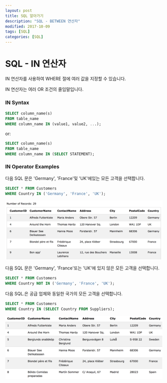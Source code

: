 ```yaml
---
layout: post
title: SQL 알아가기
description: "SQL - BETWEEN 연산자"
modified: 2017-10-09
tags: [SQL]
categories: [SQL]
---
```


# SQL - IN 연산자

IN 연산자를 사용하여 WHERE 절에 여러 값을 지정할 수 있습니다. 

IN 연산자는 여러 OR 조건의 줄임말입니다.

### IN Syntax

```sql
SELECT column_name(s)
FROM table_name
WHERE column_name IN (value1, value2, ...);
```

or:

```sql
SELECT column_name(s)
FROM table_name
WHERE column_name IN (SELECT STATEMENT);
```

### IN Operator Examples


다음 SQL 문은 'Germany', 'France'및 'UK'에있는 모든 고객을 선택합니다.

```sql
SELECT * FROM Customers
WHERE Country IN ('Germany', 'France', 'UK');
```
![](../images/sql-images/gln%20in%20operation.png)

다음 SQL 문은 'Germany', 'France'또는 'UK'에 있지 않은 모든 고객을 선택합니다.

```sql
SELECT * FROM Customers
WHERE Country NOT IN ('Germany', 'France', 'UK');
```
다음 SQL.은 공급 업체와 동일한 국가의 모든 고객을 선택합니다.

```sql
SELECT * FROM Customers
WHERE Country IN (SELECT Country FROM Suppliers);
```

![](../images/sql-images/in%20operation.png)